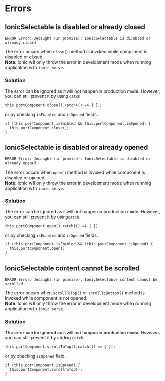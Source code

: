 # Errors

## IonicSelectable is disabled or already closed

```
ERROR Error: Uncaught (in promise): IonicSelectable is disabled or already closed.
```

The error occurs when `close()` method is invoked while component is disabled or closed.  
**Note**: Ionic will only throw the error in development mode when running application with `ionic serve`.

### Solution

The error can be ignored as it will not happen in production mode. However, you can still prevent it by using `catch`

```
this.portComponent.close().catch(() => { });
```

or by checking `isEnabled` and `isOpened` fields.

```
if (this.portComponent.isEnabled && this.portComponent.isOpened) {
  this.portComponent.close();
}
```

## IonicSelectable is disabled or already opened

```
ERROR Error: Uncaught (in promise): IonicSelectable is disabled or already opened.
```

The error occurs when `open()` method is invoked while component is disabled or opened.  
**Note**: Ionic will only throw the error in development mode when running application with `ionic serve`.

### Solution

The error can be ignored as it will not happen in production mode. However, you can still prevent it by using`catch`

```
this.portComponent.open().catch(() => { });
```

or by checking `isEnabled` and `isOpened` fields.

```
if (this.portComponent.isEnabled && !this.portComponent.isOpened) {
  this.portComponent.open();
}
```

## IonicSelectable content cannot be scrolled

```
ERROR Error: Uncaught (in promise): IonicSelectable content cannot be scrolled.
```

The error occurs when `scrollToTop()` or `scrollToBottom()` method is invoked while component is not opened.  
**Note**: Ionic will only throw the error in development mode when running application with `ionic serve`.

### Solution

The error can be ignored as it will not happen in production mode. However, you can still prevent it by adding `catch`

```
this.portComponent.scrollToTop().catch(() => { });
```

or by checking `isOpened` field.

```
if (this.portComponent.isOpened) {
  this.portComponent.scrollToTop();
}
```
